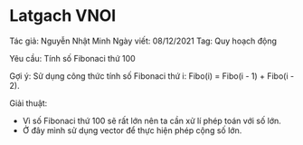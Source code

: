 # Latgach VNOI

Tác giả: Nguyễn Nhật Minh
Ngày viết: 08/12/2021
Tag: Quy hoạch động

Yêu cầu: Tính số Fibonaci thứ 100

Gợi ý: Sử dụng công thức tính số Fibonaci thứ i: Fibo(i) = Fibo(i - 1) + Fibo(i - 2).

Giải thuật:
- Vì số Fibonaci thứ 100 sẽ rất lớn nên ta cần xử lí phép toán với số lớn.
- Ở đây mình sử dụng vector để thực hiện phép cộng số lớn.

